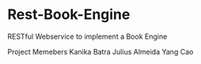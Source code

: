 Rest-Book-Engine
================
RESTful Webservice to implement a Book Engine

Project Memebers
Kanika Batra
Julius Almeida
Yang Cao

